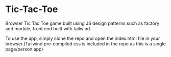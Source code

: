 # Tic-Tac-Toe

Browser Tic Tac Toe game built using JS design patterns such as factory and module, front end built with tailwind.

To use the app, simply clone the repo and open the index.html file in your browser.(Tailwind pre-compiled css is
included in the repo as this is a single page/person app)
